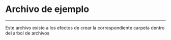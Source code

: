 # Archivo de ejemplo
---
Este archivo existe a los efectos de crear la correspondiente carpeta dentro del arbol de archivos

